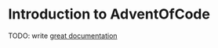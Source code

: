 # Introduction to AdventOfCode

TODO: write [great documentation](http://jacobian.org/writing/what-to-write/)
